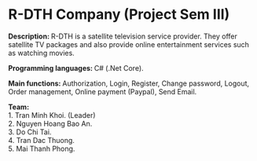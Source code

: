 <h1>R-DTH Company (Project Sem III) </h1>

<p><strong>Description: </strong>R-DTH is a satellite television service provider. 
They offer satellite TV packages and also provide online entertainment services such as watching movies.</p>
<p><strong>Programming languages: </strong> C# (.Net Core).
<p><strong>Main functions: </strong>Authorization, Login, Register, Change password, Logout, Order management, Online payment (Paypal), Send Email.</p>
<p><strong>Team:</strong>
<br>
1. Tran Minh Khoi. (Leader)
<br>
2. Nguyen Hoang Bao An.
<br>
3. Do Chi Tai.
<br>
4. Tran Dac Thuong.
<br>
5. Mai Thanh Phong.
</p>
